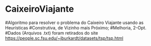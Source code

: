 # CaixeiroViajante
#Algoritmo para resolver o problema do Caixeiro Viajante usando as Heurísticas
#Construtiva, de Vizinho mais Próximo;
#Melhoria, 2-Opt.
#Dados (Arquivos .txt) foram retirados do site https://people.sc.fsu.edu/~jburkardt/datasets/tsp/tsp.html
